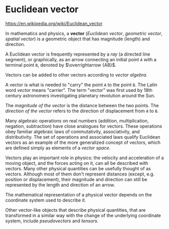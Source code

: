 # Euclidean vector

https://en.wikipedia.org/wiki/Euclidean_vector

In mathematics and physics, a **vector** (*Euclidean vector*, *geometric vector*, *spatial vector*) is a geometric object that has magnitude (length) and direction.

A Euclidean vector is frequently represented by a *ray* (a directed line segment), or graphically, as an arrow connecting an initial point `A` with a terminal point `B`, denoted by $\overrightarrow {AB}$.

Vectors can be added to other vectors according to *vector algebra*.

A vector is what is needed to "carry" the point `A` to the point `B`. The Latin word *vector* means "carrier". The term "vector" was first used by 18th century astronomers investigating planetary revolution around the Sun.

The *magnitude of the vector* is the distance between the two points. The *direction of the vector* refers to the direction of displacement from `A` to `B`.

Many algebraic operations on real numbers (addition, multiplication, negation, subtraction) have close analogues for vectors. These operations obey familiar algebraic laws of commutativity, associativity, and distributivity. The set of operations and associated laws qualify Euclidean vectors as an example of the more generalized concept of vectors, which are defined simply as elements of a *vector space*.

Vectors play an important role in physics: the velocity and acceleration of a moving object, and the forces acting on it, can all be described with vectors. Many other physical quantities can be usefully thought of as vectors. Although most of them don't represent distances (except, e.g. position or displacement), their magnitude and direction can still be represented by the length and direction of an arrow.

The mathematical representation of a physical vector depends on the coordinate system used to describe it.

Other vector-like objects that describe physical quantities, that are transformed in a similar way with the change of the underlying coordinate system, include *pseudovectors* and *tensors*.
